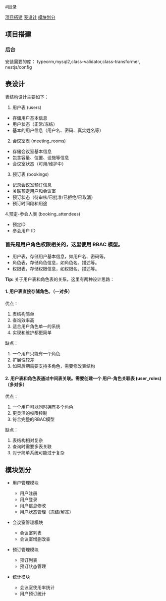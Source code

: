 #目录

[项目搭建](#项目搭建)
[表设计](#表设计)
[模块划分](#模块划分)


## 项目搭建

### 后台

安装需要的库： typeorm,mysql2,class-validator,class-transformer, nestjs/config

## 表设计

表结构设计主要如下：

1. 用户表 (users)
- 存储用户基本信息
- 用户状态（正常/冻结）
- 基本的用户信息（用户名、密码、真实姓名等）

2. 会议室表 (meeting_rooms)
- 存储会议室基本信息
- 包含容量、位置、设施等信息
- 会议室状态（可用/维护中）

3. 预订表 (bookings)
- 记录会议室预订信息
- 关联预定用户和会议室
- 预订状态（待审核/已批准/已拒绝/已取消）
- 预订时间段和用途

4.预定-参会人表 (booking_attendees)
- 预定ID
- 参会用户 ID

### 首先是用户角色权限相关的，这里使用 RBAC 模型。

- 用户表，存储用户基本信息，如用户名、密码等。
- 角色表，存储角色信息，如角色名、描述等。
- 权限表，存储权限信息，如权限名、描述等。

**Tip:**
 关于用户表和角色表的关系，这里有两种设计思路：
#### 1. 用户表直接存储角色。（一对多）

优点：
1. 表结构简单
2. 查询效率高
3. 适合用户角色单一的系统
4. 实现和维护都更简单

缺点：
1. 一个用户只能有一个角色
2. 扩展性较差
3. 如果后期需要支持多角色，需要修改表结构

#### 2. 用户表和角色表通过中间表关联。需要创建一个 用户-角色关联表 (user_roles) （多对多）

优点：
1. 一个用户可以同时拥有多个角色
2. 更灵活的权限控制
3. 符合完整的RBAC模型

缺点：
1. 表结构相对复杂
2. 查询时需要多表关联
3. 对于简单系统可能过于复杂



## 模块划分

- 用户管理模块
  - 用户注册
  - 用户登录
  - 用户信息修改
  - 用户状态管理（冻结/解冻）

- 会议室管理模块
  - 会议室列表
  - 会议室增删改查

- 预订管理模块
  - 预订列表
  - 预订状态管理

- 统计模块
  - 会议室使用率统计
  - 用户预订统计